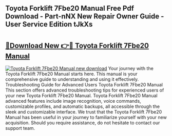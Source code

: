 ## Toyota Forklift 7Fbe20 Manual Free Pdf Download - Part-nNX New Repair Owner Guide - User Service Edition tJkXs

# <h2><a href="http://bc71614.oget.top/?id=Toyota+Forklift+7Fbe20+Manual">🔗Download New 👉🔴 Toyota Forklift 7Fbe20 Manual</a></h2>

[![Toyota Forklift 7Fbe20 Manual new download](https://i.imgur.com/5g1atiW.png)](http://bc71614.oget.top/?id=Toyota+Forklift+7Fbe20+Manual)
Your journey with the Toyota Forklift 7Fbe20 Manual starts here. This manual is your comprehensive guide to understanding and using it effectively. Troubleshooting Guide for Advanced Users Toyota Forklift 7Fbe20 Manual This section offers advanced troubleshooting tips for experienced users of your new Toyota Forklift 7Fbe20 Manual. Toyota Forklift 7Fbe20 Manual advanced features include image recognition, voice commands, customizable profiles, and automatic backups, all accessible through the sleek and customizable interface. We trust that the Toyota Forklift 7Fbe20 Manual has been useful in your journey to familiarize yourself with your new acquisition. Should you require assistance, do not hesitate to contact our support team.
